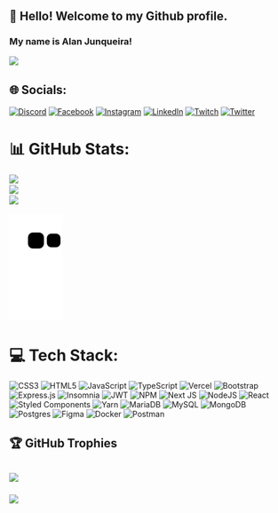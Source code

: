 <link rel="stylesheet" href="https://cdn.jsdelivr.net/gh/devicons/devicon@v2.15.1/devicon.min.css">


## 👋 Hello! Welcome to my Github profile.
### My name is Alan Junqueira!
![](https://www.codewars.com/users/Alan-Junqueira/badges/large)

## 🌐 Socials:
[![Discord](https://img.shields.io/badge/Discord-%237289DA.svg?logo=discord&logoColor=white)](htttps://discord.gg/Yaohuram#4836) [![Facebook](https://img.shields.io/badge/Facebook-%231877F2.svg?logo=Facebook&logoColor=white)](https://www.facebook.com/Allann.Junnkh/) [![Instagram](https://img.shields.io/badge/Instagram-%23E4405F.svg?logo=Instagram&logoColor=white)](https://www.instagram.com/_alanjunqueira/) [![LinkedIn](https://img.shields.io/badge/LinkedIn-%230077B5.svg?logo=linkedin&logoColor=white)](https://www.linkedin.com/in/alan-junqueira/) [![Twitch](https://img.shields.io/badge/Twitch-%239146FF.svg?logo=Twitch&logoColor=white)](https://www.twitch.tv/yaohuram) [![Twitter](https://img.shields.io/badge/Twitter-%231DA1F2.svg?logo=Twitter&logoColor=white)](https://twitter.com/yaohuram) 

# 📊 GitHub Stats:
![](https://github-readme-stats.vercel.app/api?username=Alan-Junqueira&theme=dark&hide_border=false&include_all_commits=true&count_private=false)<br/>
![](https://github-readme-streak-stats.herokuapp.com/?user=Alan-Junqueira&theme=dark&hide_border=false)<br/>
![](https://github-readme-stats.vercel.app/api/top-langs/?username=Alan-Junqueira&theme=dark&hide_border=false&include_all_commits=true&count_private=false&layout=compact)

![Snake animation](https://github.com/alan-junqueira/alan-junqueira/blob/output/github-contribution-grid-snake.svg)

# 💻 Tech Stack:
![CSS3](https://img.shields.io/badge/css3-%231572B6.svg?style=for-the-badge&logo=css3&logoColor=white) ![HTML5](https://img.shields.io/badge/html5-%23E34F26.svg?style=for-the-badge&logo=html5&logoColor=white) ![JavaScript](https://img.shields.io/badge/javascript-%23323330.svg?style=for-the-badge&logo=javascript&logoColor=%23F7DF1E) ![TypeScript](https://img.shields.io/badge/typescript-%23007ACC.svg?style=for-the-badge&logo=typescript&logoColor=white) ![Vercel](https://img.shields.io/badge/vercel-%23000000.svg?style=for-the-badge&logo=vercel&logoColor=white) ![Bootstrap](https://img.shields.io/badge/bootstrap-%23563D7C.svg?style=for-the-badge&logo=bootstrap&logoColor=white) ![Express.js](https://img.shields.io/badge/express.js-%23404d59.svg?style=for-the-badge&logo=express&logoColor=%2361DAFB) ![Insomnia](https://img.shields.io/badge/Insomnia-black?style=for-the-badge&logo=insomnia&logoColor=5849BE) ![JWT](https://img.shields.io/badge/JWT-black?style=for-the-badge&logo=JSON%20web%20tokens) ![NPM](https://img.shields.io/badge/NPM-%23000000.svg?style=for-the-badge&logo=npm&logoColor=white) ![Next JS](https://img.shields.io/badge/Next-black?style=for-the-badge&logo=next.js&logoColor=white) ![NodeJS](https://img.shields.io/badge/node.js-6DA55F?style=for-the-badge&logo=node.js&logoColor=white) ![React](https://img.shields.io/badge/react-%2320232a.svg?style=for-the-badge&logo=react&logoColor=%2361DAFB) ![Styled Components](https://img.shields.io/badge/styled--components-DB7093?style=for-the-badge&logo=styled-components&logoColor=white) ![Yarn](https://img.shields.io/badge/yarn-%232C8EBB.svg?style=for-the-badge&logo=yarn&logoColor=white) ![MariaDB](https://img.shields.io/badge/MariaDB-003545?style=for-the-badge&logo=mariadb&logoColor=white) ![MySQL](https://img.shields.io/badge/mysql-%2300f.svg?style=for-the-badge&logo=mysql&logoColor=white) ![MongoDB](https://img.shields.io/badge/MongoDB-%234ea94b.svg?style=for-the-badge&logo=mongodb&logoColor=white) ![Postgres](https://img.shields.io/badge/postgres-%23316192.svg?style=for-the-badge&logo=postgresql&logoColor=white) ![Figma](https://img.shields.io/badge/figma-%23F24E1E.svg?style=for-the-badge&logo=figma&logoColor=white) ![Docker](https://img.shields.io/badge/docker-%230db7ed.svg?style=for-the-badge&logo=docker&logoColor=white) ![Postman](https://img.shields.io/badge/Postman-FF6C37?style=for-the-badge&logo=postman&logoColor=white)



## 🏆 GitHub Trophies
![](https://github-profile-trophy.vercel.app/?username=Alan-Junqueira&theme=darkhub&no-frame=false&no-bg=false&margin-w=4)
---
[![](https://visitcount.itsvg.in/api?id=Alan-Junqueira&icon=2&color=12)](https://visitcount.itsvg.in)





